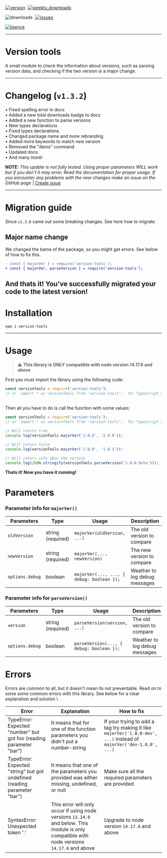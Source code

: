 [![version](https://img.shields.io/npm/v/version-tools?color=blueviolet&style=for-the-badge "Version")](https://github.com/KK-Designs/version-tools/releases/tag/v1.3.2)
‎
[![weekly_downloads](https://img.shields.io/npm/dw/version-tools?color=blue&style=for-the-badge "Weekly Downloads")](https://www.npmjs.com/package/version-tools#:~:text=Weekly%20Downloads)

![downloads](https://badgen.net/npm/dt/version-tools "Downloads")
‎‎‎
[![issues](https://img.shields.io/github/issues/KK-Designs/KK-Designs/version-tools?style=for-the-badge "Issues")](https://github.com/KK-Designs/version-tools/issues)

[![lisence](https://img.shields.io/github/license/KK-Designs/version-tools?color=important&style=for-the-badge "Lisence")](https://raw.githubusercontent.com/KK-Designs/version-tools/master/LICENSE)

---

# Version tools
A small module to check the information about versions, such as parsing version data, and checking if the two version is a major change.

---

# Changelog (`v1.3.2`)

• Fixed spelling error in docs \
• Added a new total downloads badge to docs \
• Added a new function to parse versions \
• New types declarations \
• Fixed types declarations \
• Changed package name and more rebranding \
• Added more keywords to match new version \
• Removed the "demo" command \
• Updated docs \
• And many more! 

**NOTE:** *This update is not fully tested. Using proper parameters WILL work but if you don't it may error. Read the documentation for  proper usage. If you encounter any problems with the new changes make an issue on the GitHub page* | [Create issue](https://github.com/KK-Designs/version-tools/issues/new "Create Issue")

---

# Migration guide
Since `v1.3.0` came out some breaking changes. See here how to migrate.
## Major name change
We changed the bame of the package, so you might get errors. See below of how to fix this.
```diff
- const { majorVer } = require('version-tools');
+ const { majorVer, parseVersion } = require('version-tools');
```
**And thats it! You've successfully migrated your code to the latest version!**
---

# Installation
```
npm i version-tools
```

---

# Usage

> ⚠ **This library is ONLY compatible with node version 14.17.6 and above**

First you must import the library using the following code:
```javascript
const versionTools = require('version-tools');
// or `import * as versionTools from 'version-tools';` for Typescript users
```
\
Then all you have to do is call the function with some values:
```javascript
const versionTools = require('version-tools');
// or `import * as versionTools from 'version-tools';` for Typescript users

// Will return true
console.log(versionTools.majorVer('1.0.0', '2.0.0'));

// Will return false
console.log(versionTools.majorVer('1.0.0', '1.0.1'));

// Will return info abou the version
console.log(JSON.stringify(versionTools.parseVersion('1.0.0-beta')));
```
**Thats it! Now you have it running!**

# Parameters
### Parameter info for `majorVer()`

| Parameters    | Type    | Usage                                  | Description                   |
|---------------|---------|----------------------------------------|-------------------------------|
| `oldVersion`    | string (required) | `majorVer(oldVersion, ...)`              | The old version to compare    |
| `newVersion`    | string (required) | `majorVer(..., newVersion)`              | The new version to compare |
| `options.debug` | boolean | `majorVer(..., ..., { debug: boolean });` | Weather to log debug messages |

### Parameter info for `parseVersion()`

| Parameters    | Type    | Usage                                  | Description                   |
|---------------|---------|----------------------------------------|-------------------------------|
| `version`    | string (required) | `parseVersion(version, ...)`              | The old version to compare    |
| `options.debug` | boolean | `parseVersion(..., { debug: boolean });` | Weather to log debug messages |

# Errors
Errors are common to all, but it doesn't mean its not preventable. Read on to solve some common errors with this library. See below for a clear explanation and solution \

| Error                                                                    | Explanation                                                                                                                                  | How to fix                                                                                                          |
|--------------------------------------------------------------------------|----------------------------------------------------------------------------------------------------------------------------------------------|---------------------------------------------------------------------------------------------------------------------|
| TypeError: Expected "number" but got foo (reading parameter "bar")       | It means that for one of the function parameters you didn't put a number-string                                                              | If your trying to add a tag try making it like `majorVer('1.0.0-dev', ...)` instead of `majorVer('dev-1.0.0', ...)` |
| TypeError: Expected "string" but got undefined (reading parameter "bar") | It means that one of the parameters you provided was either missing, undefined, or null                                                      | Make sure all the required parameters are provided                                                                  |
| SyntaxError: Unexpected token '.'                                        | This error will only occur if using node versions `13.14.0` and below. This module is only compatible with node versions `14.17.6` and above | Upgrade to node version `14.17.6` and above                                                                         |
